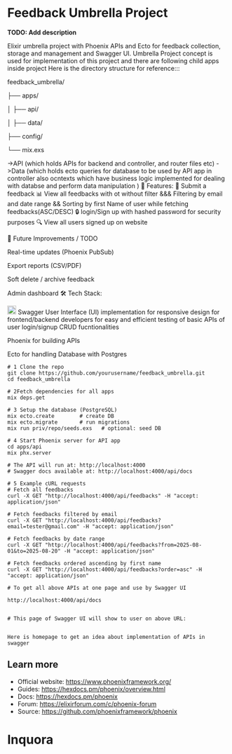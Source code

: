 # Feedback Umbrella Project

**TODO: Add description**


Elixir umbrella project with Phoenix APIs and Ecto for feedback collection, storage and management and Swagger UI.
Umbrella Project concept is used for implementation of this project and there are following child apps inside project
Here is the directory structure for reference:::



feedback_umbrella/

├── apps/

│   ├── api/

│   ├── data/

├── config/

└── mix.exs


->API (which holds APIs for backend and controller, and router files etc)
->Data (which holds ecto queries for database to be used by API app in controller also ocntexts which have business logic implemented for dealing with databse and perform data manipulation )
🚀 Features:
📝  Submit a feedback
📊  View all feedbacks with ot without filter &&& Filtering by email and date range && Sorting by first Name of user while fetching feedbacks(ASC/DESC)
🔒  login/Sign up with hashed password for security purposes
🔍  View all users signed up on website

🚀 Future Improvements / TODO

Real-time updates (Phoenix PubSub)

Export reports (CSV/PDF)

Soft delete / archive feedback

Admin dashboard
🛠 Tech Stack:

<img width="20" height="20" alt="image" src="https://github.com/user-attachments/assets/fdbfd28b-b847-4cb6-af8f-6d41cd618abd" />
 Swagger User Interface (UI) implementation for responsive design for frontend/backend developers for easy and efficient testing of basic APIs of user login/signup CRUD fucntionalities

Phoenix for building APIs

Ecto for handling Database with Postgres
```
# 1 Clone the repo
git clone https://github.com/yourusername/feedback_umbrella.git
cd feedback_umbrella

# 2️Fetch dependencies for all apps
mix deps.get

# 3 Setup the database (PostgreSQL)
mix ecto.create        # create DB
mix ecto.migrate       # run migrations
mix run priv/repo/seeds.exs   # optional: seed DB

# 4 Start Phoenix server for API app
cd apps/api
mix phx.server

# The API will run at: http://localhost:4000
# Swagger docs available at: http://localhost:4000/api/docs

# 5️ Example cURL requests
# Fetch all feedbacks
curl -X GET "http://localhost:4000/api/feedbacks" -H "accept: application/json"

# Fetch feedbacks filtered by email
curl -X GET "http://localhost:4000/api/feedbacks?email=tester@gmail.com" -H "accept: application/json"

# Fetch feedbacks by date range
curl -X GET "http://localhost:4000/api/feedbacks?from=2025-08-01&to=2025-08-20" -H "accept: application/json"

# Fetch feedbacks ordered ascending by first name
curl -X GET "http://localhost:4000/api/feedbacks?order=asc" -H "accept: application/json"

# To get all above APIs at one page and use by Swagger UI

http://localhost:4000/api/docs


# This page of Swagger UI will show to user on above URL:


Here is homepage to get an idea about implementation of APIs in swagger 

```

## Learn more

* Official website: https://www.phoenixframework.org/
* Guides: https://hexdocs.pm/phoenix/overview.html
* Docs: https://hexdocs.pm/phoenix
* Forum: https://elixirforum.com/c/phoenix-forum
* Source: https://github.com/phoenixframework/phoenix
# Inquora
